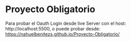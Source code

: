 # Proyecto Obligatorio

Para probar el Oauth Login desde live Server con el host: http://localhost:5500, o puede probar desde: 
https://nahuelbenitezs.github.io/Proyecto-Obligatorio/
 
